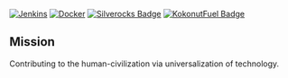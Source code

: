 [![Jenkins](https://img.shields.io/badge/Jenkins-D24939?logo=jenkins&logoColor=white)](http://volta2030.duckdns.org)
[![Docker](https://img.shields.io/badge/Docker-017ACD?logo=Docker&logoColor=white)](https://hub.docker.com/u/volta2030)
[![Silverocks Badge](https://img.shields.io/badge/Silverocks-active-00FF00?logo=link&link=http://silverocks.iptime.org)](http://silverocks.iptime.org)
[![KokonutFuel Badge](https://img.shields.io/badge/KokonutFuel-shutdown-FF0000?logo=link&link=http://kokonut-fuel.duckdns.org:9999)](http://kokonut-fuel.duckdns.org:9999)

## Mission
Contributing to the human-civilization via universalization of technology.
